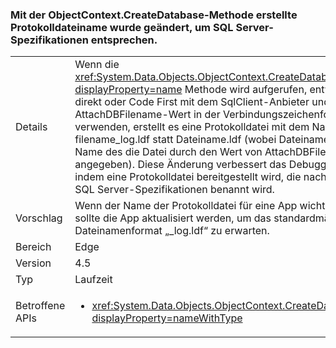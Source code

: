 ### <a name="log-file-name-created-by-the-objectcontextcreatedatabase-method-has-changed-to-match-sql-server-specifications"></a>Mit der ObjectContext.CreateDatabase-Methode erstellte Protokolldateiname wurde geändert, um SQL Server-Spezifikationen entsprechen.

|   |   |
|---|---|
|Details|Wenn die <xref:System.Data.Objects.ObjectContext.CreateDatabase?displayProperty=name> Methode wird aufgerufen, entweder direkt oder Code First mit dem SqlClient-Anbieter und einen AttachDBFilename-Wert in der Verbindungszeichenfolge verwenden, erstellt es eine Protokolldatei mit dem Namen filename_log.ldf statt Dateiname.ldf (wobei Dateiname ist der Name des die Datei durch den Wert von AttachDBFilename angegeben). Diese Änderung verbessert das Debuggen, indem eine Protokolldatei bereitgestellt wird, die nach den SQL Server-Spezifikationen benannt wird.|
|Vorschlag|Wenn der Name der Protokolldatei für eine App wichtig ist, sollte die App aktualisiert werden, um das standardmäßige Dateinamenformat „_log.ldf“ zu erwarten.|
|Bereich|Edge|
|Version|4.5|
|Typ|Laufzeit|
|Betroffene APIs|<ul><li><xref:System.Data.Objects.ObjectContext.CreateDatabase?displayProperty=nameWithType></li></ul>|


